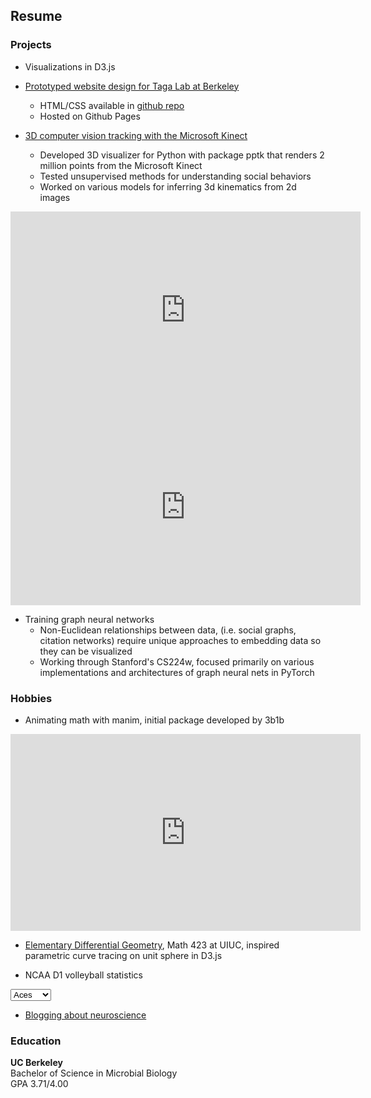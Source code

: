 ## Resume

### Projects

- Visualizations in D3.js

<script src="https://cdnjs.cloudflare.com/ajax/libs/d3/5.16.0/d3.min.js"></script>

<div class="bar-chart"></div>

<script type="text/javascript">

  var n = 10,
    random = function() { return Math.floor(Math.random() * 100); },
    data = d3.range(n).map(random); 

var barChart = {
  init: function() {
    this.height = 315;
    this.width = 560;
    this.padding = 20;
    this.el = ".bar-chart"; 

    barWidth = Math.floor((this.width - (this.padding * (data.length - 1))) / data.length);
    barHeight = this.height - 20;

    this.svg = d3.select(this.el).insert('svg', ':first-child')
      .attr('width', this.width)
      .attr("height", this.height);
    
    this.draw();
  },
    draw: function() {
    this.meters = this.svg
      .append("g")
        .attr("class", "meter")
        .selectAll("rect")
          .data(data)
          .enter()
          .append('g')
            .attr("class", "bar");

    this.drawBar().attr("class", "background").attr("y", 0).attr("height", barHeight);
    this.drawBar().attr("class", "foreground").attr("y", barHeight).attr("height", 0);
  },

    drawBar: function () {
    var self = this;

    return this.meters.append("rect")
      .attr("x", function (d, i) {
        return i * (barWidth + self.padding);
      })
      .attr("width", barWidth);
  }
}

barChart.init();

</script>

- [Prototyped website design for Taga Lab at Berkeley](https://chaconine.github.io/research.html)
    - HTML/CSS available in [github repo](https://github.com/Chaconine/TagaLabWebsite)
    - Hosted on Github Pages

- [3D computer vision tracking with the Microsoft Kinect](https://github.com/Chaconine/Depth-tracking)
    - Developed 3D visualizer for Python with package pptk that renders 2 million points from the Microsoft Kinect
    - Tested unsupervised methods for understanding social behaviors
    - Worked on various models for inferring 3d kinematics from 2d images

<iframe width="560" height="315" src="https://www.youtube.com/embed/pSL2Q0v8fgA" title="YouTube video player" frameborder="0" allow="accelerometer; autoplay; clipboard-write; encrypted-media; gyroscope; picture-in-picture" allowfullscreen></iframe>


<iframe width="560" height="315" src="https://www.youtube.com/embed/Ib26lk4dvck" title="YouTube video player" frameborder="0" allow="accelerometer; autoplay; clipboard-write; encrypted-media; gyroscope; picture-in-picture" allowfullscreen></iframe>

- Training graph neural networks 
    - Non-Euclidean relationships between data, (i.e. social graphs, citation networks) require unique approaches to embedding data so they can be visualized 
    - Working through Stanford's CS224w, focused primarily on various implementations and architectures of graph neural nets in PyTorch

### Hobbies

- Animating math with manim, initial package developed by 3b1b

<iframe width="560" height="315" src="https://www.youtube.com/embed/QMzvg8Z4-fc" title="YouTube video player" frameborder="0" allow="accelerometer; autoplay; clipboard-write; encrypted-media; gyroscope; picture-in-picture" allowfullscreen></iframe>

- [Elementary Differential Geometry](https://netmath.illinois.edu/college/math-423), Math 423 at UIUC, inspired parametric curve tracing on unit sphere in D3.js

- NCAA D1 volleyball statistics

<select name="Stats" id="stats">
  <option value="Aces" selected>Aces</option>
  <option value="Assists">Assists</option>
  <option value="Hitting">Hitting</option>
</select>

<div id="volleyball"></div>

<script type="text/javascript">
    var margin = { top: 20, right: 20, bottom: 20, left: 20 };
    var width = 622 - margin.left - margin.right;
    var height = 350 - margin.top - margin.bottom;

// append the svg object to the body of the page
var svg = d3.select("#volleyball")
    .insert("svg")
    .attr("width", width)
    .attr("height", height)
    .append("g")
    .attr("transform", "translate(" + margin.left + "," + margin.top + ")");


var datasets = {Aces: "data/aces.csv",
                Assists: "data/assists.csv",
                Hitting: "data/hitting.csv"};

// A function that updates the chart
function update() {
        
        document.getElementById("volleyball").innerHTML="";

        // append the svg object to the body of the page
        var svg = d3.select("#volleyball")
            .insert("svg")
            .attr("width", width)
            .attr("height", height)
            .append("g")
            .attr("transform", "translate(" + margin.left + "," + margin.top + ")");

        var path = datasets[document.getElementById("stats").value];

        //Read the data
        d3.csv(path).then(function(data) {

        //Set Ranges for X and Y Scale
        xPadding = 100;
        yPadding = 100;

        var xScale = d3
            .scaleBand()
            .range([0, width - xPadding])
            .padding(0.2);
        var yScale = d3.scaleLinear().range([height-yPadding, 0]);

        //Adding domain values to X and Y Scale
        xScale.domain(
            data.map(function (d) {
                return d.School;
            })
        );
        yScale.domain([
            0,
            d3.max(data, function (d) {
                return d.Per_Set;
            }),
        ]);

        //Adding X Axis
        svg
            .append("g")
            .attr("transform", "translate(0,350)")
            .call(d3.axisBottom(xScale));

        //X axis label
        svg
            .append("text")
            .attr("class", "source")
            .attr("x", width/2)
            .attr("y", height)
            .attr("text-anchor", "start")
            .text("Schools");

        //Adding Y Axis
        svg
            .append("g")
            .call(d3.axisLeft(yScale))
            .attr("transform", "translate(0,10)");

        //Y axis label
        svg
            .append("text")
            .attr("class", "y label")
            .attr("text-anchor", "end")
            .attr("y", 0)
            .attr("x", 10)
            .attr("dy", ".75em")
            .text("Per Set")
            .attr("transform", "translate(-5,-19)");

        //Bars
        svg
            .selectAll(".bar")
            .data(data)
            .enter()
            .append("rect")
            .attr("x", function (d) {
                return xScale(d.School);
            })
            .attr("width", xScale.bandwidth())
            .attr("y", function (d) {
            return 0;
            })
            .attr("height", function (d) {
            return height - yScale(d["Per_Set"]);
            });
    })
}

update()

// When the button is changed, run the updateChart function
d3.select("#stats").on("change", function(d) {
    update()
})
    
console.log("test")

</script>

- [Blogging about neuroscience](https://sonichedgehogs.com/)


### Education
**UC Berkeley**<br/>
Bachelor of Science in Microbial Biology<br/>
GPA 3.71/4.00<br/>


